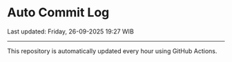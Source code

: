 # Auto Commit Log

Last updated: Friday, 26-09-2025 19:27 WIB

---

This repository is automatically updated every hour using GitHub Actions.
